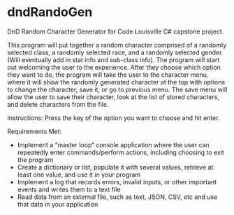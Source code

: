 # dndRandoGen
DnD Random Character Generator for Code Louisville C# capstone project.

This program will put together a random character comprised of a randomly selected
class, a randomly selected race, and a randomly selected gender. (Will eventually add in stat info and sub-class info).
The program will start out welcoming the user to the experience. After they choose which option they want to do, the program will take the user to the character menu, where it will show the randomly generated character at the top with options to change the character, save it, or go to previous menu. The save menu will allow the user to save their character, look at the list of stored characters, and delete characters from the file.

Instructions:
Press the key of the option you want to choose and hit enter.

Requirements Met:
- Implement a “master loop” console application where the user can repeatedly enter commands/perform actions, including choosing to exit the program
- Create a dictionary or list, populate it with several values, retrieve at least one value, and use it in your program
- Implement a log that records errors, invalid inputs, or other important events and writes them to a text file
- Read data from an external file, such as text, JSON, CSV, etc and use that data in your application
